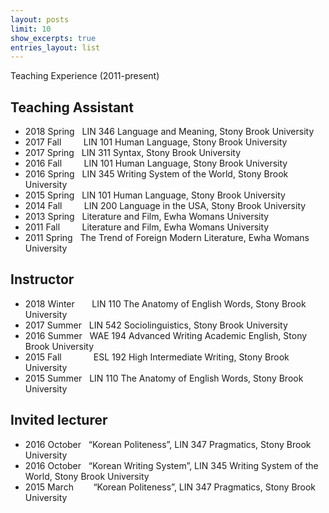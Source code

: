 ```yaml
---
layout: posts
limit: 10
show_excerpts: true
entries_layout: list
---
```

Teaching Experience (2011-present)


## Teaching Assistant

* 2018 Spring &nbsp;&nbsp;LIN 346 Language and Meaning, Stony Brook University
* 2017 Fall &nbsp;&nbsp;&nbsp;&nbsp;&nbsp;&nbsp;&nbsp;&nbsp;LIN 101 Human Language, Stony Brook University
* 2017 Spring &nbsp;&nbsp;LIN 311 Syntax, Stony Brook University
* 2016 Fall &nbsp;&nbsp;&nbsp;&nbsp;&nbsp;&nbsp;&nbsp;&nbsp;LIN 101 Human Language, Stony Brook University
* 2016 Spring &nbsp;&nbsp;LIN 345 Writing System of the World, Stony Brook University
* 2015 Spring &nbsp;&nbsp;LIN 101 Human Language, Stony Brook University
* 2014 Fall &nbsp;&nbsp;&nbsp;&nbsp;&nbsp;&nbsp;&nbsp;&nbsp;LIN 200 Language in the USA, Stony Brook University
* 2013 Spring &nbsp;&nbsp;Literature and Film, Ewha Womans University
* 2011 Fall &nbsp;&nbsp;&nbsp;&nbsp;&nbsp;&nbsp;&nbsp;&nbsp;Literature and Film, Ewha Womans University
* 2011 Spring &nbsp;&nbsp;The Trend of Foreign Modern Literature, Ewha Womans University

## Instructor  
* 2018 Winter &nbsp;&nbsp;&nbsp;&nbsp;&nbsp;&nbsp;LIN 110 The Anatomy of English Words, Stony Brook University
* 2017 Summer &nbsp;&nbsp;LIN 542 Sociolinguistics, Stony Brook University
* 2016 Summer &nbsp;&nbsp;WAE 194 Advanced Writing Academic English, Stony Brook University
* 2015 Fall &nbsp;&nbsp;&nbsp;&nbsp;&nbsp;&nbsp;&nbsp;&nbsp;&nbsp;&nbsp;&nbsp;&nbsp;ESL 192 High Intermediate Writing, Stony Brook University
* 2015 Summer &nbsp;&nbsp;LIN 110 The Anatomy of English Words, Stony Brook University

## Invited lecturer
* 2016 October &nbsp;&nbsp;“Korean Politeness”, LIN 347 Pragmatics, Stony Brook University
* 2016 October &nbsp;&nbsp;“Korean Writing System”, LIN 345 Writing System of the World, Stony Brook University
* 2015 March &nbsp;&nbsp;&nbsp;&nbsp;&nbsp;&nbsp; “Korean Politeness”, LIN 347 Pragmatics, Stony Brook University

